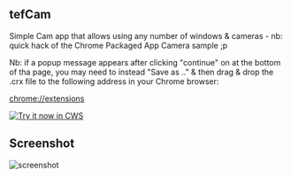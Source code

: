 ## tefCam
Simple Cam app that allows using any number of windows &amp; cameras - nb: quick hack of the Chrome Packaged App Camera sample ;p

Nb: if a popup message appears after clicking "continue" on at the bottom of tha page, you may need to instead "Save as .." & then drag & drop the .crx file to the following address in your Chrome browser:  

<a target="_blank" href="chrome://extensions">chrome://extensions</a>

<a target="_blank" href="http://stephaneadamgarnier.com/TefCam/ChromePackagedApps__camApp.crx">![Try it now in CWS](http://stephaneadamgarnier.com/TefCam/camera.png "Click here to install this app!")</a>

## Screenshot
![screenshot](http://stephaneadamgarnier.com/TefCam/assets/CromePackagedApps__tefCam.png)
